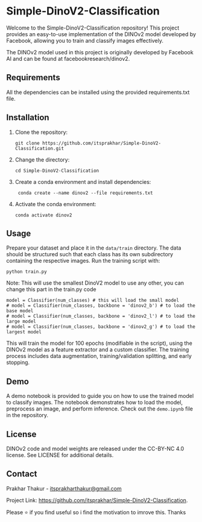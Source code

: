 # Simple-DinoV2-Classification

Welcome to the Simple-DinoV2-Classification repository! This project provides an easy-to-use implementation of the DINOv2 model developed by Facebook, allowing you to train and classify images effectively. 

The DINOv2 model used in this project is originally developed by Facebook AI and can be found at facebookresearch/dinov2.

## Requirements

All the dependencies can be installed using the provided requirements.txt file.

## Installation

1. Clone the repository:

   ```
   git clone https://github.com/itsprakhar/Simple-DinoV2-Classification.git
   ```

2. Change the directory:

   ```
   cd Simple-DinoV2-Classification
   ```

3. Create a conda environment and install dependencies:

   ```
    conda create --name dinov2 --file requirements.txt
   ```

4. Activate the conda environment:

   ```
   conda activate dinov2
   ```

## Usage

Prepare your dataset and place it in the `data/train` directory. The data should be structured such that each class has its own subdirectory containing the respective images. Run the training script with:

```
python train.py
```

Note: This will use the smallest DinoV2 model to use any other, you can change this part in the train.py code

```
model = Classifier(num_classes) # this will load the small model
# model = Classifier(num_classes, backbone = 'dinov2_b') # to load the base model
# model = Classifier(num_classes, backbone = 'dinov2_l') # to load the large model
# model = Classifier(num_classes, backbone = 'dinov2_g') # to load the largest model
```

This will train the model for 100 epochs (modifiable in the script), using the DINOv2 model as a feature extractor and a custom classifier. The training process includes data augmentation, training/validation splitting, and early stopping.

## Demo

A demo notebook is provided to guide you on how to use the trained model to classify images. The notebook demonstrates how to load the model, preprocess an image, and perform inference. Check out the `demo.ipynb` file in the repository.

## License

DINOv2 code and model weights are released under the CC-BY-NC 4.0 license. See LICENSE for additional details.

## Contact

Prakhar Thakur - itsprakharthakur@gmail.com

Project Link: https://github.com/itsprakhar/Simple-DinoV2-Classification.

Please ⭐ if you find useful so i find the motivation to imrove this. Thanks
